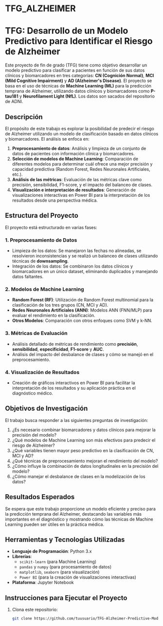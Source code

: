 # TFG_ALZHEIMER
# TFG: Desarrollo de un Modelo Predictivo para Identificar el Riesgo de Alzheimer

Este proyecto de fin de grado (TFG) tiene como objetivo desarrollar un modelo predictivo para clasificar a pacientes en función de sus datos clínicos y biomarcadores en tres categorías: **CN (Cognición Normal)**, **MCI (Mild Cognitive Impairment)** y **AD (Alzheimer's Disease)**. El proyecto se basa en el uso de técnicas de **Machine Learning (ML)** para la predicción temprana de Alzheimer, utilizando datos clínicos y biomarcadores como **P-tau181** y **Neurofilament Light (NfL)**. Los datos son sacados del repositorio de ADNI. 

## Descripción

El propósito de este trabajo es explorar la posibilidad de predecir el riesgo de Alzheimer utilizando un modelo de clasificación basado en datos clínicos y biomarcadores. El análisis se enfoca en:

1. **Preprocesamiento de datos**: Análisis y limpieza de un conjunto de datos de pacientes con información clínica y biomarcadores.
2. **Selección de modelos de Machine Learning**: Comparación de diferentes modelos para determinar cuál ofrece una mejor precisión y capacidad predictiva (Random Forest, Redes Neuronales Artificiales, etc.).
3. **Análisis de las métricas**: Evaluación de las métricas clave como precisión, sensibilidad, F1-score, y el impacto del balanceo de clases.
4. **Visualización e interpretación de resultados**: Generación de visualizaciones interactivas en Power BI para la interpretación de los resultados desde una perspectiva médica.

## Estructura del Proyecto

El proyecto está estructurado en varias fases:

### 1. **Preprocesamiento de Datos**
   - Limpieza de los datos: Se manejaron las fechas no alineadas, se resolvieron inconsistencias y se realizó un balanceo de clases utilizando técnicas de **downsampling**.
   - Integración de los datos: Se combinaron los datos clínicos y biomarcadores en un único dataset, eliminando duplicados y manejando datos faltantes.
   
### 2. **Modelos de Machine Learning**
   - **Random Forest (RF)**: Utilización de Random Forest multinomial para la clasificación de los tres grupos (CN, MCI y AD).
   - **Redes Neuronales Artificiales (ANN)**: Modelos ANN (FNN/MLP) para evaluar el rendimiento en la clasificación.
   - **Otros Modelos**: Comparación con otros enfoques como SVM y k-NN.

### 3. **Métricas de Evaluación**
   - Análisis detallado de métricas de rendimiento como **precisión**, **sensibilidad**, **especificidad**, **F1-score** y **AUC**.
   - Análisis del impacto del desbalance de clases y cómo se manejó en el preprocesamiento.

### 4. **Visualización de Resultados**
   - Creación de gráficos interactivos en Power BI para facilitar la interpretación de los resultados y su aplicación práctica en el diagnóstico médico.

## Objetivos de Investigación

El trabajo busca responder a las siguientes preguntas de investigación:

1. ¿Es necesario combinar biomarcadores y datos clínicos para mejorar la precisión del modelo?
2. ¿Qué modelos de Machine Learning son más efectivos para predecir el riesgo de Alzheimer?
3. ¿Qué variables tienen mayor peso predictivo en la clasificación de CN, MCI y AD?
4. ¿Qué técnicas de preprocesamiento mejoran el rendimiento del modelo?
5. ¿Cómo influye la combinación de datos longitudinales en la precisión del modelo?
6. ¿Cómo manejar el desbalance de clases en la modelización de los datos?

## Resultados Esperados

Se espera que este trabajo proporcione un modelo eficiente y preciso para la predicción temprana del Alzheimer, destacando las variables más importantes en el diagnóstico y mostrando cómo las técnicas de Machine Learning pueden ser útiles en la práctica médica.

## Herramientas y Tecnologías Utilizadas

- **Lenguaje de Programación**: Python 3.x
- **Librerías**: 
  - `scikit-learn` (para Machine Learning)
  - `pandas` y `numpy` (para procesamiento de datos)
  - `matplotlib`, `seaborn` (para visualización)
  - `Power BI` (para la creación de visualizaciones interactivas)
- **Plataforma**: Jupyter Notebook

## Instrucciones para Ejecutar el Proyecto

1. Clona este repositorio:
   ```bash
   git clone https://github.com/tuusuario/TFG-Alzheimer-Predictive-Model.git

